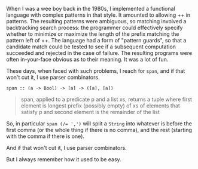 When I was a wee boy back in the 1980s, I implemented a functional language with complex patterns in that style. It amounted to allowing ++ in patterns. The resulting patterns were ambiguous, so matching involved a backtracking search process: the programmer could effectively specify whether to minimize or maximize the length of the prefix matching the pattern left of ++. The language had a form of "pattern guards", so that a candidate match could be tested to see if a subsequent computation succeeded and rejected in the case of failure. The resulting programs were often in-your-face obvious as to their meaning. It was a lot of fun.

These days, when faced with such problems, I reach for `span`, and if that won't cut it, I use parser combinators.

    span :: (a -> Bool) -> [a] -> ([a], [a])

> span, applied to a predicate p and a list xs, returns a tuple where first element is longest prefix (possibly empty) of xs of elements that satisfy p and second element is the remainder of the list

So, in particular `span (/= ',')` will split a `String` into whatever is before the first comma (or the whole thing if there is no comma), and the rest (starting with the comma if there is one).

And if that won't cut it, I use parser combinators.

But I always remember how it used to be easy.
